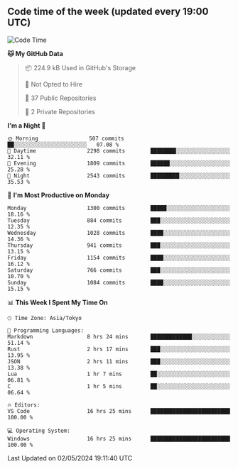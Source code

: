 ## Code time of the week (updated every 19:00 UTC)

<!--START_SECTION:waka-->
![Code Time](http://img.shields.io/badge/Code%20Time-3%2C015%20hrs%2056%20mins-blue)

**🐱 My GitHub Data** 

> 📦 224.9 kB Used in GitHub's Storage 
 > 
> 🚫 Not Opted to Hire
 > 
> 📜 37 Public Repositories 
 > 
> 🔑 2 Private Repositories 
 > 
**I'm a Night 🦉** 

```text
🌞 Morning                507 commits         ██░░░░░░░░░░░░░░░░░░░░░░░   07.08 % 
🌆 Daytime                2298 commits        ████████░░░░░░░░░░░░░░░░░   32.11 % 
🌃 Evening                1809 commits        ██████░░░░░░░░░░░░░░░░░░░   25.28 % 
🌙 Night                  2543 commits        █████████░░░░░░░░░░░░░░░░   35.53 % 
```
📅 **I'm Most Productive on Monday** 

```text
Monday                   1300 commits        █████░░░░░░░░░░░░░░░░░░░░   18.16 % 
Tuesday                  884 commits         ███░░░░░░░░░░░░░░░░░░░░░░   12.35 % 
Wednesday                1028 commits        ████░░░░░░░░░░░░░░░░░░░░░   14.36 % 
Thursday                 941 commits         ███░░░░░░░░░░░░░░░░░░░░░░   13.15 % 
Friday                   1154 commits        ████░░░░░░░░░░░░░░░░░░░░░   16.12 % 
Saturday                 766 commits         ███░░░░░░░░░░░░░░░░░░░░░░   10.70 % 
Sunday                   1084 commits        ████░░░░░░░░░░░░░░░░░░░░░   15.15 % 
```


📊 **This Week I Spent My Time On** 

```text
🕑︎ Time Zone: Asia/Tokyo

💬 Programming Languages: 
Markdown                 8 hrs 24 mins       █████████████░░░░░░░░░░░░   51.14 % 
Rust                     2 hrs 17 mins       ███░░░░░░░░░░░░░░░░░░░░░░   13.95 % 
JSON                     2 hrs 11 mins       ███░░░░░░░░░░░░░░░░░░░░░░   13.38 % 
Lua                      1 hr 7 mins         ██░░░░░░░░░░░░░░░░░░░░░░░   06.81 % 
C                        1 hr 5 mins         ██░░░░░░░░░░░░░░░░░░░░░░░   06.64 % 

🔥 Editors: 
VS Code                  16 hrs 25 mins      █████████████████████████   100.00 % 

💻 Operating System: 
Windows                  16 hrs 25 mins      █████████████████████████   100.00 % 
```


 Last Updated on 02/05/2024 19:11:40 UTC
<!--END_SECTION:waka-->